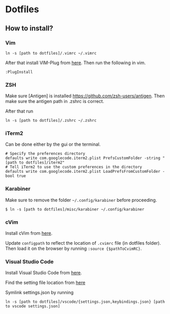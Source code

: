 # Dotfiles

## How to install?

### Vim

```
ln -s [path to dotfiles]/.vimrc ~/.vimrc
```
After that install VIM-Plug from [here](https://github.com/junegunn/vim-plug).
Then run the following in vim.
```
:PlugInstall
```

### ZSH
Make sure [Antigen] is installed https://github.com/zsh-users/antigen. Then make sure the antigen path in .zshrc
is correct.

After that run
```
ln -s [path to dotfiles]/.zshrc ~/.zshrc
```


### iTerm2
Can be done either by the gui or the terminal.

```
# Specify the preferences directory
defaults write com.googlecode.iterm2.plist PrefsCustomFolder -string "[path to dotfiles]/iterm2"
# Tell iTerm2 to use the custom preferences in the directory
defaults write com.googlecode.iterm2.plist LoadPrefsFromCustomFolder -bool true
```

### Karabiner
Make sure to remove the folder `~/.config/karabiner` before proceeding.

```
$ ln -s [path to dotfiles]/misc/karabiner ~/.config/karabiner
```

### cVim
Install cVim from [here](https://chrome.google.com/webstore/detail/cvim/ihlenndgcmojhcghmfjfneahoeklbjjh). 

Update `configpath` to reflect the location of `.cvimrc` file (in dotfiles
folder). Then load it on the browser by running `:source {$pathToCvimRC}`.

### Visual Studio Code
Install Visual Studio Code from [here](https://code.visualstudio.com/).

Find the setting file location from [here](https://code.visualstudio.com/docs/getstarted/settings#_settings-file-locations)

Symlink settings.json by running 
```
ln -s [path to dotfiles]/vscode/{settings.json,keybindings.json} [path to vscode settings.json]
```

